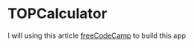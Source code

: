 # TOPCalculator

I will using this article [freeCodeCamp](https://www.freecodecamp.org/news/javascript-dom-build-a-calculator-app/)
to build this app
